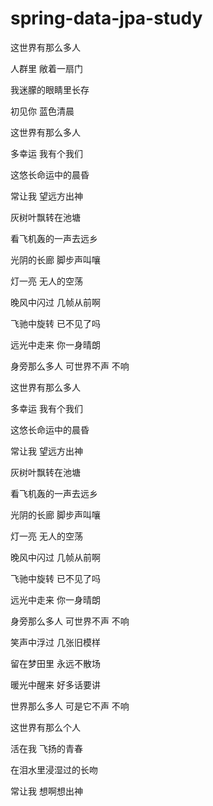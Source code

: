 # spring-data-jpa-study

这世界有那么多人

人群里 敞着一扇门

我迷朦的眼睛里长存

初见你 蓝色清晨

这世界有那么多人

多幸运 我有个我们

这悠长命运中的晨昏

常让我 望远方出神

灰树叶飘转在池塘

看飞机轰的一声去远乡

光阴的长廊 脚步声叫嚷

灯一亮 无人的空荡

晚风中闪过 几帧从前啊

飞驰中旋转 已不见了吗

远光中走来 你一身晴朗

身旁那么多人 可世界不声 不响

这世界有那么多人

多幸运 我有个我们

这悠长命运中的晨昏

常让我 望远方出神

灰树叶飘转在池塘

看飞机轰的一声去远乡

光阴的长廊 脚步声叫嚷

灯一亮 无人的空荡

晚风中闪过 几帧从前啊

飞驰中旋转 已不见了吗

远光中走来 你一身晴朗

身旁那么多人 可世界不声 不响

笑声中浮过 几张旧模样

留在梦田里 永远不散场

暖光中醒来 好多话要讲

世界那么多人 可是它不声 不响

这世界有那么个人

活在我 飞扬的青春

在泪水里浸湿过的长吻

常让我 想啊想出神

